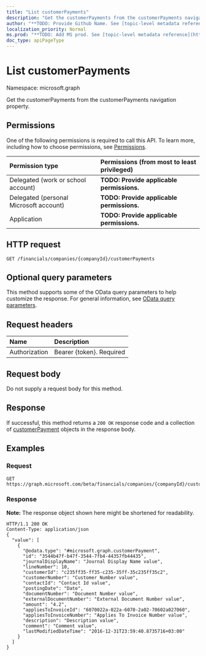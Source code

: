 ```yaml
---
title: "List customerPayments"
description: "Get the customerPayments from the customerPayments navigation property."
author: "**TODO: Provide Github Name. See [topic-level metadata reference](https://msgo.azurewebsites.net/add/document/guidelines/metadata.html#topic-level-metadata)**"
localization_priority: Normal
ms.prod: "**TODO: Add MS prod. See [topic-level metadata reference](https://msgo.azurewebsites.net/add/document/guidelines/metadata.html#topic-level-metadata)**"
doc_type: apiPageType
---
```


# List customerPayments

Namespace: microsoft.graph

Get the customerPayments from the customerPayments navigation property.

## Permissions
One of the following permissions is required to call this API. To learn more, including how to choose permissions, see [Permissions](/concepts/permissions-reference.md).

|Permission type|Permissions (from most to least privileged)|
|:---|:---|
|Delegated (work or school account)|**TODO: Provide applicable permissions.**|
|Delegated (personal Microsoft account)|**TODO: Provide applicable permissions.**|
|Application|**TODO: Provide applicable permissions.**|

## HTTP request
<!-- {
  "blockType": "ignored"
}
-->
``` http
GET /financials/companies/{companyId}/customerPayments
```

## Optional query parameters
This method supports some of the OData query parameters to help customize the response. For general information, see [OData query parameters](/graph/query-parameters).

## Request headers
|Name|Description|
|:---|:---|
|Authorization|Bearer {token}. Required|

## Request body
Do not supply a request body for this method.

## Response
If successful, this method returns a `200 OK` response code and a collection of [customerPayment](../resources/customerpayment.md) objects in the response body.

## Examples

### Request
<!-- {
  "blockType": "request",
  "name": "get_customerpayment"
}
-->
``` http
GET https://graph.microsoft.com/beta/financials/companies/{companyId}/customerPayments
```

### Response
**Note:** The response object shown here might be shortened for readability.
<!-- {
  "blockType": "response",
  "truncated": true,
  "@odata.type": "collection(microsoft.graph.customerpayment)"
}
-->
``` http
HTTP/1.1 200 OK
Content-Type: application/json
{
  "value": [
    {
      "@odata.type": "#microsoft.graph.customerPayment",
      "id": "3544b47f-b47f-3544-7fb4-44357fb44435",
      "journalDisplayName": "Journal Display Name value",
      "lineNumber": 10,
      "customerId": "c235ff35-ff35-c235-35ff-35c235ff35c2",
      "customerNumber": "Customer Number value",
      "contactId": "Contact Id value",
      "postingDate": "Date",
      "documentNumber": "Document Number value",
      "externalDocumentNumber": "External Document Number value",
      "amount": "4.2",
      "appliesToInvoiceId": "6070022a-022a-6070-2a02-70602a027060",
      "appliesToInvoiceNumber": "Applies To Invoice Number value",
      "description": "Description value",
      "comment": "Comment value",
      "lastModifiedDateTime": "2016-12-31T23:59:40.8735716+03:00"
    }
  ]
}
```


